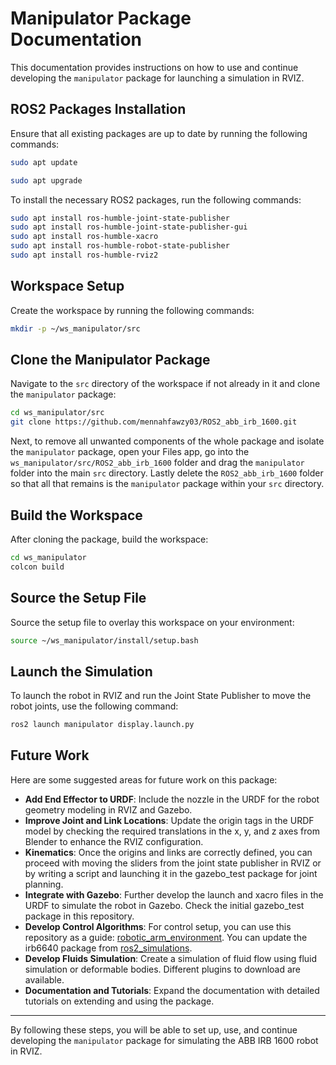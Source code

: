 # Manipulator Package Documentation

This documentation provides instructions on how to use and continue developing the `manipulator` package for launching a simulation in RVIZ.

## ROS2 Packages Installation

Ensure that all existing packages are up to date by running the following commands:
```bash
sudo apt update
```
```bash
sudo apt upgrade
```

To install the necessary ROS2 packages, run the following commands:

```bash
sudo apt install ros-humble-joint-state-publisher
sudo apt install ros-humble-joint-state-publisher-gui
sudo apt install ros-humble-xacro
sudo apt install ros-humble-robot-state-publisher
sudo apt install ros-humble-rviz2
```

## Workspace Setup

Create the workspace by running the following commands:

```bash
mkdir -p ~/ws_manipulator/src
```

## Clone the Manipulator Package

Navigate to the `src` directory of the workspace if not already in it and clone the `manipulator` package:
```bash
cd ws_manipulator/src
git clone https://github.com/mennahfawzy03/ROS2_abb_irb_1600.git
```
Next, to remove all unwanted components of the whole package and isolate the `manipulator` package, open your Files app, go into the `ws_manipulator/src/ROS2_abb_irb_1600` folder and drag the `manipulator` folder into the main `src` directory. Lastly delete the `ROS2_abb_irb_1600` folder so that all that remains is the `manipulator` package within your `src` directory.

## Build the Workspace

After cloning the package, build the workspace:

```bash
cd ws_manipulator
colcon build
```

## Source the Setup File

Source the setup file to overlay this workspace on your environment:

```bash
source ~/ws_manipulator/install/setup.bash
```

## Launch the Simulation

To launch the robot in RVIZ and run the Joint State Publisher to move the robot joints, use the following command:

```bash
ros2 launch manipulator display.launch.py
```

## Future Work

Here are some suggested areas for future work on this package:

- **Add End Effector to URDF**: Include the nozzle in the URDF for the robot geometry modeling in RVIZ and Gazebo.
- **Improve Joint and Link Locations**: Update the origin tags in the URDF model by checking the required translations in the x, y, and z axes from Blender to enhance the RVIZ configuration.
- **Kinematics**: Once the origins and links are correctly defined, you can proceed with moving the sliders from the joint state publisher in RVIZ or by writing a script and launching it in the gazebo_test package for joint planning.
- **Integrate with Gazebo**: Further develop the launch and xacro files in the URDF to simulate the robot in Gazebo. Check the initial gazebo_test package in this repository.
- **Develop Control Algorithms**: For control setup, you can use this repository as a guide: [robotic_arm_environment](https://github.com/dvalenciar/robotic_arm_environment/blob/main/). You can update the irb6640 package from [ros2_simulations](https://github.com/IFRA-Cranfield/ros2_RobotSimulation.git).
- **Develop Fluids Simulation**: Create a simulation of fluid flow using fluid simulation or deformable bodies. Different plugins to download are available.
- **Documentation and Tutorials**: Expand the documentation with detailed tutorials on extending and using the package.

---

By following these steps, you will be able to set up, use, and continue developing the `manipulator` package for simulating the ABB IRB 1600 robot in RVIZ. 
